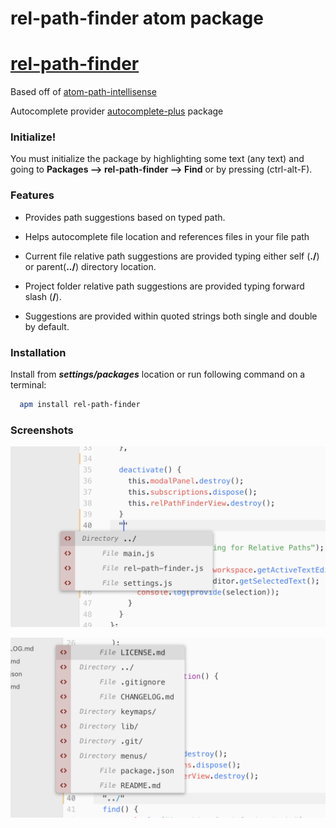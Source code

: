 # rel-path-finder atom package

# [rel-path-finder](https://atom.io/packages/rel-path-finder)

Based off of [atom-path-intellisense](https://atom.io/packages/atom-path-intellisense)

Autocomplete provider [autocomplete-plus](https://atom.io/packages/autocomplete-plus) package

### Initialize!

You must initialize the package by highlighting some text (any text) and going to **Packages --> rel-path-finder --> Find** or by pressing (ctrl-alt-F).

### Features

- Provides path suggestions based on typed path.

- Helps autocomplete file location and references files in your file path

- Current file relative path suggestions are provided typing either self (**./**) or parent(**../**) directory location.

- Project folder relative path suggestions are provided typing forward slash (**/**).

- Suggestions are provided within quoted strings both single and double by default.

### Installation

Install from **_settings/packages_** location or run following command on a terminal:

```bash
  apm install rel-path-finder
```

### Screenshots

![](https://raw.githubusercontent.com/ajnauleau/rel-path-finder/master/images/atom1-screenshot.png)

![](https://raw.githubusercontent.com/ajnauleau/rel-path-finder/master/images/atom2-screenshot.png)
